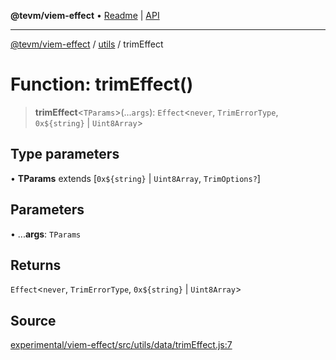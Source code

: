 **@tevm/viem-effect** • [Readme](../../README.md) \| [API](../../modules.md)

***

[@tevm/viem-effect](../../README.md) / [utils](../README.md) / trimEffect

# Function: trimEffect()

> **trimEffect**\<`TParams`\>(...`args`): `Effect`\<`never`, `TrimErrorType`, ```0x${string}``` \| `Uint8Array`\>

## Type parameters

• **TParams** extends [```0x${string}``` \| `Uint8Array`, `TrimOptions?`]

## Parameters

• ...**args**: `TParams`

## Returns

`Effect`\<`never`, `TrimErrorType`, ```0x${string}``` \| `Uint8Array`\>

## Source

[experimental/viem-effect/src/utils/data/trimEffect.js:7](https://github.com/evmts/tevm-monorepo/blob/main/experimental/viem-effect/src/utils/data/trimEffect.js#L7)
